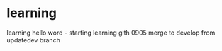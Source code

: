 # learning
learning
hello word - starting learning gith 0905
merge to develop from updatedev branch
